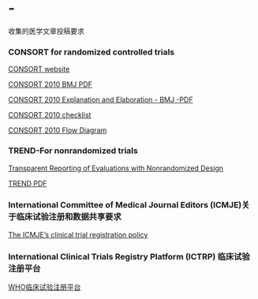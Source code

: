 # -
收集的医学文章投稿要求

### CONSORT for randomized controlled trials

[CONSORT website](http://www.consort-statement.org/)

[CONSORT 2010 BMJ PDF](https://github.com/CharlieandDavid/medical-manuscript-requirement/blob/master/CONSORT%202010%20Statement%20(BMJ).pdf)

[CONSORT 2010 Explanation and Elaboration - BMJ -PDF](https://github.com/CharlieandDavid/medical-manuscript-requirement/blob/master/CONSORT%202010%20Explanation%20and%20Elaboration%20-%20BMJ.pdf)

[CONSORT 2010 checklist](https://github.com/CharlieandDavid/medical-manuscript-requirement/blob/master/CONSORT%202010%20Checklist.doc)

[CONSORT 2010 Flow Diagram](https://github.com/CharlieandDavid/medical-manuscript-requirement/blob/master/CONSORT%202010%20Flow%20Diagram.doc)

### TREND-For nonrandomized trials 

[Transparent Reporting of Evaluations with Nonrandomized Design](https://www.cdc.gov/trendstatement/index.html)

[TREND PDF](https://github.com/CharlieandDavid/medical-manuscript-requirement/blob/master/trendstatement_ajph_mar2004_trendstatement.pdf)



###  International Committee of Medical Journal Editors (ICMJE)关于临床试验注册和数据共享要求

[The ICMJE’s clinical trial registration policy](http://www.icmje.org/recommendations/browse/publishing-and-editorial-issues/clinical-trial-registration.html)


### International Clinical Trials Registry Platform (ICTRP) 临床试验注册平台

[WHO临床试验注册平台](https://www.who.int/ictrp/network/primary/en/)

